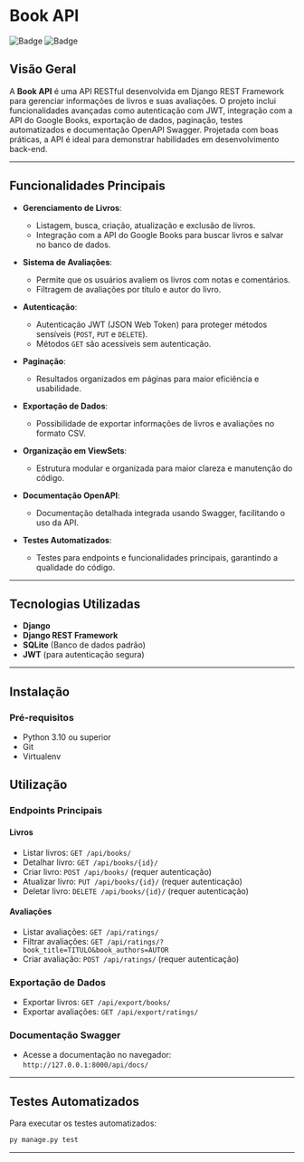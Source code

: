 # Book API

![Badge](https://img.shields.io/badge/Django-REST%20Framework-green)
![Badge](https://img.shields.io/badge/Status-Complete-brightgreen)

## Visão Geral

A **Book API** é uma API RESTful desenvolvida em Django REST Framework para gerenciar informações de livros e suas avaliações. O projeto inclui funcionalidades avançadas como autenticação com JWT, integração com a API do Google Books, exportação de dados, paginação, testes automatizados e documentação OpenAPI Swagger. Projetada com boas práticas, a API é ideal para demonstrar habilidades em desenvolvimento back-end.

---

## Funcionalidades Principais
- **Gerenciamento de Livros**:
  - Listagem, busca, criação, atualização e exclusão de livros.
  - Integração com a API do Google Books para buscar livros e salvar no banco de dados.

- **Sistema de Avaliações**:
  - Permite que os usuários avaliem os livros com notas e comentários.
  - Filtragem de avaliações por título e autor do livro.

- **Autenticação**:
  - Autenticação JWT (JSON Web Token) para proteger métodos sensíveis (`POST`, `PUT` e `DELETE`).
  - Métodos `GET` são acessíveis sem autenticação.

- **Paginação**:
  - Resultados organizados em páginas para maior eficiência e usabilidade.

- **Exportação de Dados**:
  - Possibilidade de exportar informações de livros e avaliações no formato CSV.

- **Organização em ViewSets**:
  - Estrutura modular e organizada para maior clareza e manutenção do código.

- **Documentação OpenAPI**:
  - Documentação detalhada integrada usando Swagger, facilitando o uso da API.

- **Testes Automatizados**:
  - Testes para endpoints e funcionalidades principais, garantindo a qualidade do código.

---

## Tecnologias Utilizadas

- **Django**
- **Django REST Framework**
- **SQLite** (Banco de dados padrão)
- **JWT** (para autenticação segura)

---

## Instalação

### Pré-requisitos

- Python 3.10 ou superior
- Git
- Virtualenv

## Utilização

### Endpoints Principais

#### Livros
- Listar livros: `GET /api/books/`
- Detalhar livro: `GET /api/books/{id}/`
- Criar livro: `POST /api/books/` (requer autenticação)
- Atualizar livro: `PUT /api/books/{id}/` (requer autenticação)
- Deletar livro: `DELETE /api/books/{id}/` (requer autenticação)

#### Avaliações
- Listar avaliações: `GET /api/ratings/`
- Filtrar avaliações: `GET /api/ratings/?book_title=TITULO&book_authors=AUTOR`
- Criar avaliação: `POST /api/ratings/` (requer autenticação)

### Exportação de Dados

- Exportar livros: `GET /api/export/books/`
- Exportar avaliações: `GET /api/export/ratings/`

### Documentação Swagger

- Acesse a documentação no navegador: `http://127.0.0.1:8000/api/docs/`

---

## Testes Automatizados

Para executar os testes automatizados:

```bash
py manage.py test
```

---
